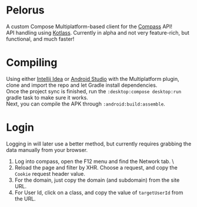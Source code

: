 # Pelorus
 A custom Compose Multiplatform-based client for the [Compass](https://www.compass.education/) API! \
 API handling using [Kotlass](https://github.com/thennothinghappened/kotlass). Currently in alpha
 and not very feature-rich, but functional, and much faster!
 
# Compiling
 Using either [Intellij Idea](https://www.jetbrains.com/idea/download) or [Android Studio](https://developer.android.com/studio/)
 with the Multiplatform plugin, clone and import the repo and let Gradle install dependencies. \
 Once the project sync is finished, run the `:desktop:compose desktop:run` gradle task to make sure it works. \
 Next, you can compile the APK through `:android:build:assemble`.

# Login
 Logging in will later use a better method, but currently requires grabbing the data manually
 from your browser.
 1. Log into compass, open the F12 menu and find the Network tab. \
 2. Reload the page and filter by XHR. Choose a request, and copy the `Cookie` request header value.
 3. For the domain, just copy the domain (and subdomain) from the site URL.
 4. For User Id, click on a class, and copy the value of `targetUserId` from the URL.